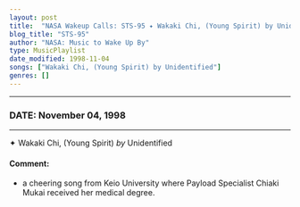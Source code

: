 ```yaml
---
layout: post
title:  "NASA Wakeup Calls: STS-95 ✦ Wakaki Chi, (Young Spirit) by Unidentified ✫ November 04, 1998"
blog_title: "STS-95"
author: "NASA: Music to Wake Up By"
type: MusicPlaylist
date_modified: 1998-11-04
songs: ["Wakaki Chi, (Young Spirit) by Unidentified"]
genres: []
---
```


----
### DATE: November 04, 1998
----
✦ Wakaki Chi, (Young Spirit) *by* Unidentified  

#### Comment:
* a cheering song from Keio University where Payload Specialist Chiaki Mukai received her medical degree.



<br/>
<center>
	<a target="_blank"
	   href="https://twitter.com/intent/tweet?hashtags=Space,NASA,Playlist,NASAWakeupCalls,SpaceProgram&text=🚀 {{ page.author}}, '{{ page.songs.first }}' {{ page.title }}, {{ site.url }}{{ page.url }}&via=nasawakeupcalls"><i class="fab fa-twitter" title="Tweet this page" alt="Tweet this page" style="font-size: 1.3em;"></i></a>
	&nbsp; 	<i class="fas fa-user-astronaut" style="font-size: 1.5em;"></i> &nbsp;
    <a id="custom_amazon_link"
       type="amzn" search="#"
       category="popular music">
    <i class="fab fa-amazon" style="font-size: 1.3em;"></i></a>
</center>

<!-- Randomly resolve an individual entry from a song array -->
<script src="/assets/javascript/seedrandom.min.js"></script>
<script>
  var wake_me_up = ["Wakaki Chi, (Young Spirit) by Unidentified"];
  var prng = new Math.seedrandom();
  function randomSong() {
    song = wake_me_up[Math.floor(Math.random() * wake_me_up.length)];
    var amazon_link = document.getElementById("custom_amazon_link");
    amazon_link.setAttribute("search", song);
  }
  window.onload = randomSong();
</script>
